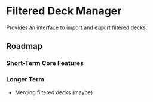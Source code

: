 # Filtered Deck Manager
Provides an interface to import and export filtered decks.

## Roadmap
### Short-Term Core Features

### Longer Term
* Merging filtered decks (maybe)